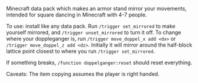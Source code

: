 Minecraft data pack which makes an armor stand mirror your movements, intended for square dancing in Minecraft with 4-7 people.

To use: install like any data pack. Run `/trigger set_mirrored` to make yourself mirrored, and `/trigger unset_mirrored` to turn it off. To change where your doppleganger is, run `/trigger move_doppel_x add <dx>` or `/trigger move_doppel_z add <dz>`. Initially it will mirror around the half-block lattice point closest to where you run `/trigger set_mirrored`.

If something breaks, `/function doppelganger:reset` should reset everything.

Caveats: The item copying assumes the player is right handed.
